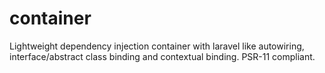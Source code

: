 # container
Lightweight dependency injection container with laravel like autowiring, interface/abstract class binding and contextual binding. PSR-11 compliant.
